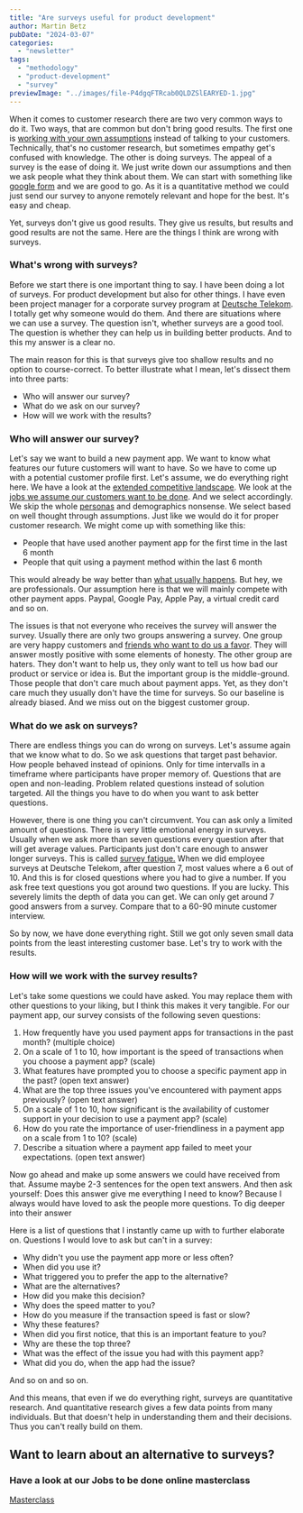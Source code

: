 ```yaml
---
title: "Are surveys useful for product development"
author: Martin Betz
pubDate: "2024-03-07"
categories:
  - "newsletter"
tags:
  - "methodology"
  - "product-development"
  - "survey"
previewImage: "../images/file-P4dgqFTRcab0QLDZSlEARYED-1.jpg"
---
```


When it comes to customer research there are two very common ways to do it. Two ways, that are common but don't bring good results. The first one is [working with your own assumptions](/en/blog/we-assume-a-world-that-isnt-there/) instead of talking to your customers. Technically, that's no customer research, but sometimes empathy get's confused with knowledge. The other is doing surveys. The appeal of a survey is the ease of doing it. We just write down our assumptions and then we ask people what they think about them. We can start with something like [google form](https://forms.google.com/) and we are good to go. As it is a quantitative method we could just send our survey to anyone remotely relevant and hope for the best. It's easy and cheap.

Yet, surveys don't give us good results. They give us results, but results and good results are not the same. Here are the things I think are wrong with surveys.

### What's wrong with surveys?

Before we start there is one important thing to say. I have been doing a lot of surveys. For product development but also for other things. I have even been project manager for a corporate survey program at [Deutsche Telekom](https://www.telekom.com/). I totally get why someone would do them. And there are situations where we can use a survey. The question isn't, whether surveys are a good tool. The question is whether they can help us in building better products. And to this my answer is a clear no.

The main reason for this is that surveys give too shallow results and no option to course-correct. To better illustrate what I mean, let's dissect them into three parts:



- Who will answer our survey?
- What do we ask on our survey?
- How will we work with the results?

### Who will answer our survey?

Let's say we want to build a new payment app. We want to know what features our future customers will want to have. So we have to come up with a potential customer profile first. Let's assume, we do everything right here. We have a look at the [extended competitive landscape](/en/blog/how-to-use-the-extended-competitive-landscape/). We look at the [jobs we assume our customers want to be done](/en/blog/understanding-the-jobs-to-be-done-perspective/). And we select accordingly. We skip the whole [personas](/en/blog/are-personas-useful-for-product-development/) and demographics nonsense. We select based on well thought through assumptions. Just like we would do it for proper customer research. We might come up with something like this:

- People that have used another payment app for the first time in the last 6 month
- People that quit using a payment method within the last 6 month

This would already be way better than [what usually happens](/en/blog/would-you-rather-eat-a-dolphin-or-buy-our-product/). But hey, we are professionals. Our assumption here is that we will mainly compete with other payment apps. Paypal, Google Pay, Apple Pay, a virtual credit card and so on.

The issues is that not everyone who receives the survey will answer the survey. Usually there are only two groups answering a survey. One group are very happy customers and [friends who want to do us a favor](https://www.momtestbook.com/). They will answer mostly positive with some elements of honesty. The other group are haters. They don't want to help us, they only want to tell us how bad our product or service or idea is. But the important group is the middle-ground. Those people that don't care much about payment apps. Yet, as they don't care much they usually don't have the time for surveys. So our baseline is already biased. And we miss out on the biggest customer group.

### What do we ask on surveys?

There are endless things you can do wrong on surveys. Let's assume again that we know what to do. So we ask questions that target past behavior. How people behaved instead of opinions. Only for time intervalls in a timeframe where participants have proper memory of. Questions that are open and non-leading. Problem related questions instead of solution targeted. All the things you have to do when you want to ask better questions.

However, there is one thing you can't circumvent. You can ask only a limited amount of questions. There is very little emotional energy in surveys. Usually when we ask more than seven questions every question after that will get average values. Participants just don't care enough to answer longer surveys. This is called [survey fatigue.](https://granicus.com/blog/how-to-avoid-survey-fatigue/) When we did employee surveys at Deutsche Telekom, after question 7, most values where a 6 out of 10. And this is for closed questions where you had to give a number. If you ask free text questions you got around two questions. If you are lucky. This severely limits the depth of data you can get. We can only get around 7 good answers from a survey. Compare that to a 60-90 minute customer interview.

So by now, we have done everything right. Still we got only seven small data points from the least interesting customer base. Let's try to work with the results.

### How will we work with the survey results?

Let's take some questions we could have asked. You may replace them with other questions to your liking, but I think this makes it very tangible. For our payment app, our survey consists of the following seven questions:

1. How frequently have you used payment apps for transactions in the past month? (multiple choice)
2. On a scale of 1 to 10, how important is the speed of transactions when you choose a payment app? (scale)
3. What features have prompted you to choose a specific payment app in the past? (open text answer)
4. What are the top three issues you've encountered with payment apps previously? (open text answer)
5. On a scale of 1 to 10, how significant is the availability of customer support in your decision to use a payment app? (scale)
6. How do you rate the importance of user-friendliness in a payment app on a scale from 1 to 10? (scale)
7. Describe a situation where a payment app failed to meet your expectations. (open text answer)

Now go ahead and make up some answers we could have received from that. Assume maybe 2-3 sentences for the open text answers. And then ask yourself: Does this answer give me everything I need to know? Because I always would have loved to ask the people more questions. To dig deeper into their answer

Here is a list of questions that I instantly came up with to further elaborate on. Questions I would love to ask but can't in a survey: 

- Why didn't you use the payment app more or less often? 
- When did you use it? 
- What triggered you to prefer the app to the alternative? 
- What are the alternatives? 
- How did you make this decision? 
- Why does the speed matter to you? 
- How do you measure if the transaction speed is fast or slow? 
- Why these features? 
- When did you first notice, that this is an important feature to you? 
- Why are these the top three? 
- What was the effect of the issue you had with this payment app? 
- What did you do, when the app had the issue? 

And so on and so on.

And this means, that even if we do everything right, surveys are quantitative research. And quantitative research gives a few data points from many individuals. But that doesn't help in understanding them and their decisions. Thus you can't really build on them.

## Want to learn about an alternative to surveys?

### Have a look at our Jobs to be done online masterclass

[Masterclass](https://utxo.solutions/services/mastering-jobs-to-be-done-online-workshop/)
